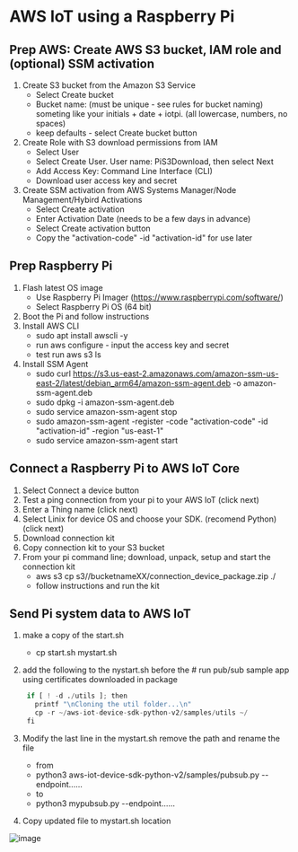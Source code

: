 # AWS IoT using a Raspberry Pi

## Prep AWS: Create AWS S3 bucket, IAM role and (optional) SSM activation

1. Create S3 bucket from the Amazon S3 Service
    - Select Create bucket
    - Bucket name: (must be unique - see rules for bucket naming) someting like your initials + date + iotpi. (all lowercase, numbers, no spaces)
    - keep defaults - select Create bucket button
1. Create Role with S3 download permissions from IAM
    - Select User
    - Select Create User. User name: PiS3Download, then select Next
    - Add Access Key: Command Line Interface (CLI)
    - Download user access key and secret
1. Create SSM activation from AWS Systems Manager/Node Management/Hybird Activations
    - Select Create activation
    - Enter Activation Date (needs to be a few days in advance)
    - Select Create activation button
    - Copy the "activation-code" -id "activation-id" for use later


## Prep Raspberry Pi
1. Flash latest OS image
    - Use Raspberry Pi Imager (https://www.raspberrypi.com/software/)
    - Select Raspberry Pi OS (64 bit)
1. Boot the Pi and follow instructions
1. Install AWS CLI
    - sudo apt install awscli -y
    - run aws configure - input the access key and secret
    - test run aws s3 ls
1. Install SSM Agent
    - sudo curl https://s3.us-east-2.amazonaws.com/amazon-ssm-us-east-2/latest/debian_arm64/amazon-ssm-agent.deb -o amazon-ssm-agent.deb
    - sudo dpkg -i amazon-ssm-agent.deb
    - sudo service amazon-ssm-agent stop
    - sudo amazon-ssm-agent -register -code "activation-code" -id "activation-id" -region "us-east-1"
    - sudo service amazon-ssm-agent start

## Connect a Raspberry Pi to AWS IoT Core
1. Select Connect a device button
1. Test a ping connection from your pi to your AWS IoT (click next)
1. Enter a Thing name (click next)
1. Select Linix for device OS and choose your SDK. (recomend Python) (click next)
1. Download connection kit
1. Copy connection kit to your S3 bucket
1. From your pi command line; download, unpack, setup and start the connection kit
    - aws s3 cp s3//bucketnameXX/connection_device_package.zip ./
    - follow instructions and run the kit

## Send Pi system data to AWS IoT
1. make a copy of the start.sh
    - cp start.sh mystart.sh
1. add the following to the nystart.sh before the # run pub/sub sample app using certificates downloaded in package
   ```python
    if [ ! -d ./utils ]; then
      printf "\nCloning the util folder...\n"
      cp -r ~/aws-iot-device-sdk-python-v2/samples/utils ~/
    fi
    ```
1. Modify the last line in the mystart.sh remove the path and rename the file 
   - from
   - python3 aws-iot-device-sdk-python-v2/samples/pubsub.py --endpoint......
   - to
   - python3 mypubsub.py --endpoint......
  
1. Copy updated file to mystart.sh location


![image](https://github.com/jetbotml/IoT-Getting-Started/assets/66527036/f8ba41c7-abd4-404a-8eea-532a7b394c26)



